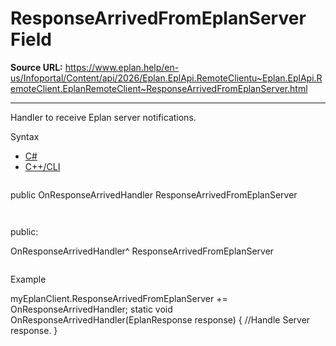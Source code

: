 # ResponseArrivedFromEplanServer Field

**Source URL:** https://www.eplan.help/en-us/Infoportal/Content/api/2026/Eplan.EplApi.RemoteClientu~Eplan.EplApi.RemoteClient.EplanRemoteClient~ResponseArrivedFromEplanServer.html

---

Handler to receive Eplan server notifications.

Syntax

- [C#](#i-syntax-CS)
- [C++/CLI](#i-syntax-CPP2005)

```
```
public OnResponseArrivedHandler ResponseArrivedFromEplanServer
```
```

```
```
public:

OnResponseArrivedHandler^ ResponseArrivedFromEplanServer
```
```

Example

myEplanClient.ResponseArrivedFromEplanServer += OnResponseArrivedHandler; static void OnResponseArrivedHandler(EplanResponse response) { //Handle Server response. }
